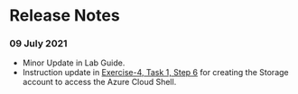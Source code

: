 # Release Notes

### 09 July 2021
  - Minor Update in Lab Guide.
  - Instruction update in [Exercise-4, Task 1, Step 6](https://github.com/CloudLabsAI-Azure/AVW-Internet-of-Things/blob/master/instructions/04.md) for creating the Storage account to access the Azure Cloud Shell.

